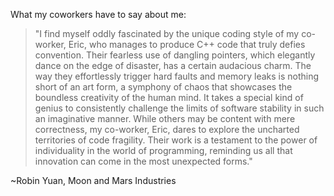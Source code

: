 What my coworkers have to say about me:

> "I find myself oddly fascinated by the unique coding style of my co-worker, Eric, who manages to produce C++ code that truly defies convention. Their fearless use of dangling pointers, which elegantly dance on the edge of disaster, has a certain audacious charm. The way they effortlessly trigger hard faults and memory leaks is nothing short of an art form, a symphony of chaos that showcases the boundless creativity of the human mind. It takes a special kind of genius to consistently challenge the limits of software stability in such an imaginative manner. While others may be content with mere correctness, my co-worker, Eric, dares to explore the uncharted territories of code fragility. Their work is a testament to the power of individuality in the world of programming, reminding us all that innovation can come in the most unexpected forms."

~Robin Yuan, Moon and Mars Industries
